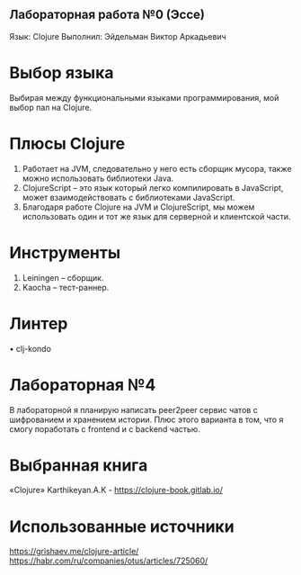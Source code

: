 ## Лабораторная работа №0 (Эссе)

Язык: Clojure
Выполнил: Эйдельман Виктор Аркадьевич

# Выбор языка
Выбирая между функциональными языками программирования, мой выбор пал на Clojure.

# Плюсы Clojure
1.	Работает на JVM, следовательно у него есть сборщик мусора, также можно использовать библиотеки Java. 
2.	ClojureScript – это язык который легко компилировать в JavaScript, может взаимодействовать с библиотеками JavaScript.
3.	Благодаря работе Clojure на JVM и ClojureScript, мы можем использовать один и тот же язык для серверной и клиентской части.

# Инструменты
1)	Leiningen – сборщик.
2)	Kaocha – тест-раннер.

# Линтер
•	clj-kondo

# Лабораторная №4
В лабораторной я планирую написать peer2peer сервис чатов с шифрованием и хранением истории. Плюс этого варианта в том, что я смогу поработать с frontend и c backend частью.

# Выбранная книга
«Clojure» Karthikeyan.A.K - https://clojure-book.gitlab.io/

# Использованные источники
https://grishaev.me/clojure-article/
https://habr.com/ru/companies/otus/articles/725060/

